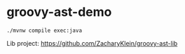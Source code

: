# groovy-ast-demo


```
./mvnw compile exec:java
```

Lib project: https://github.com/ZacharyKlein/groovy-ast-lib
